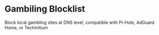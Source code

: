 # Gambiling Blocklist

Block local gambling sites at DNS level, compatible with Pi-Hole, AdGuard Home, or Techinitium 
